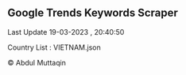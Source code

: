 

## Google Trends Keywords Scraper 
 
Last Update 19-03-2023 , 20:40:50

Country List :
VIETNAM.json



© Abdul Muttaqin 
